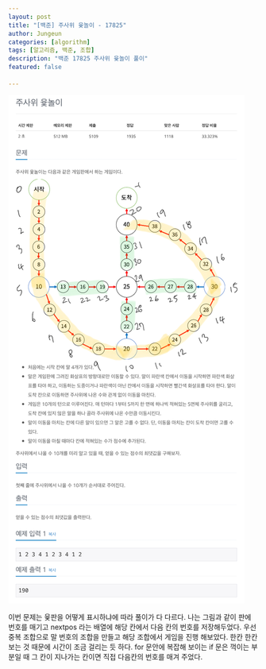 ```yaml
---
layout: post
title: "[백준] 주사위 윷놀이 - 17825"
author: Jungeun
categories: [algorithm]
tags: [알고리즘, 백준, 조합]
description: "백준 17825 주사위 윷놀이 풀이"
featured: false

---
```


![17825](/assets/images/boj/17825_boj.png)

이번 문제는 윷판을 어떻게 표시하냐에 따라 풀이가 다 다르다. 나는 그림과 같이 판에 번호를 매기고 nextpos 라는 배열에 해당 칸에서 다음 칸의 번호를 저장해두었다. 우선 중복 조합으로 말 번호의 조합을 만들고 해당 조합에서 게임을 진행 해보았다. 한칸 한칸 보는 것 때문에 시간이 조금 걸리는 듯 하다. for 문안에 복잡해 보이는 if 문은 꺽이는 부분일 때 그 칸이 지나가는 칸이면 직접 다음칸의 번호를 매겨 주었다.

<script src="https://gist.github.com/JungeunKwon/d14f9e25103ff6d542256ea4705f6d16.js"></script>